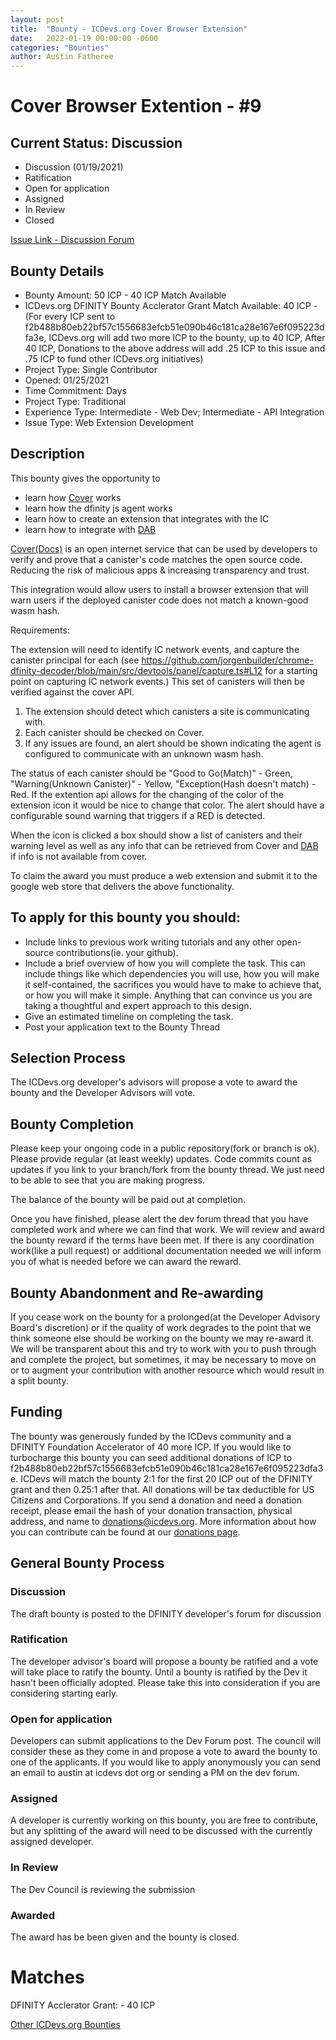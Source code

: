 ```yaml
---
layout: post
title:  "Bounty - ICDevs.org Cover Browser Extension"
date:   2022-01-19 00:00:00 -0600
categories: "Bounties"
author: Austin Fatheree
---
```


# Cover Browser Extention - #9

## Current Status: Discussion

* Discussion (01/19/2021)
* Ratification 
* Open for application 
* Assigned 
* In Review 
* Closed 

[Issue Link - Discussion Forum]()

## Bounty Details

* Bounty Amount: 50 ICP - 40 ICP Match Available
* ICDevs.org DFINITY Bounty Acclerator Grant Match Available: 40 ICP - (For every ICP sent to f2b488b80eb22bf57c1556683efcb51e090b46c181ca28e167e6f095223dfa3e, ICDevs.org will add two more ICP to the bounty, up to 40 ICP, After 40 ICP, Donations to the above address will add .25 ICP to this issue and .75 ICP to fund other ICDevs.org initiatives)
* Project Type: Single Contributor
* Opened: 01/25/2021
* Time Commitment: Days
* Project Type: Traditional
* Experience Type: Intermediate - Web Dev; Intermediate - API Integration
* Issue Type: Web Extension Development

## Description

This bounty gives the opportunity to

* learn how [Cover](https://covercode.ooo/) works
* learn how the dfinity js agent works
* learn how to create an extension that integrates with the IC
* learn how to integrate with [DAB](https://dab.ooo/)

[Cover(Docs)](https://docs.covercode.ooo/) is an open internet service that can be used by developers to verify and prove that a canister's code matches the open source code. Reducing the risk of malicious apps & increasing transparency and trust.

This integration would allow users to install a browser extension that will warn users if the deployed canister code does not match a known-good wasm hash.

Requirements:

The extension will need to identify IC network events, and capture the canister principal for each (see https://github.com/jorgenbuilder/chrome-dfinity-decoder/blob/main/src/devtools/panel/capture.ts#L12 for a starting point on capturing IC network events.) This set of canisters will then be verified against the cover API.

1.  The extension should detect which canisters a site is communicating with.
2.  Each canister should be checked on Cover.
3.  If any issues are found, an alert should be shown indicating the agent is configured to communicate with an unknown wasm hash. 

The status of each canister should be "Good to Go(Match)" - Green, "Warning(Unknown Canister)" - Yellow, "Exception(Hash doesn't match) - Red.  If the extention api allows for the changing of the color of the extension icon it would be nice to change that color. The alert should have a configurable sound warning that triggers if a RED is detected.  

When the icon is clicked a box should show a list of canisters and their warning level as well as any info that can be retrieved from Cover and [DAB](https://docs.dab.ooo/canister-list/getting-started/) if info is not available from cover.

To claim the award you must produce a web extension and submit it to the google web store that delivers the above functionality.

## To apply for this bounty you should:

* Include links to previous work writing tutorials and any other open-source contributions(ie. your github).
* Include a brief overview of how you will complete the task. This can include things like which dependencies you will use, how you will make it self-contained, the sacrifices you would have to make to achieve that, or how you will make it simple. Anything that can convince us you are taking a thoughtful and expert approach to this design.
* Give an estimated timeline on completing the task.
* Post your application text to the Bounty Thread

## Selection Process

The ICDevs.org developer's advisors will propose a vote to award the bounty and the Developer Advisors will vote.

## Bounty Completion

Please keep your ongoing code in a public repository(fork or branch is ok). Please provide regular (at least weekly) updates.  Code commits count as updates if you link to your branch/fork from the bounty thread.  We just need to be able to see that you are making progress.

The balance of the bounty will be paid out at completion.

Once you have finished, please alert the dev forum thread that you have completed work and where we can find that work.  We will review and award the bounty reward if the terms have been met.  If there is any coordination work(like a pull request) or additional documentation needed we will inform you of what is needed before we can award the reward.

## Bounty Abandonment and Re-awarding

If you cease work on the bounty for a prolonged(at the Developer Advisory Board's discretion) or if the quality of work degrades to the point that we think someone else should be working on the bounty we may re-award it.  We will be transparent about this and try to work with you to push through and complete the project, but sometimes, it may be necessary to move on or to augment your contribution with another resource which would result in a split bounty.

## Funding

The bounty was generously funded by the ICDevs community and a DFINITY Foundation Accelerator of 40 more ICP. If you would like to turbocharge this bounty you can seed additional donations of ICP to f2b488b80eb22bf57c1556683efcb51e090b46c181ca28e167e6f095223dfa3e.  ICDevs will match the bounty 2:1 for the first 20 ICP out of the DFINITY grant and then 0.25:1 after that.  All donations will be tax deductible for US Citizens and Corporations.  If you send a donation and need a donation receipt, please email the hash of your donation transaction, physical address, and name to donations@icdevs.org.  More information about how you can contribute can be found at our [donations page](https://icdevs.org/donations.html).


## General Bounty Process

### Discussion

The draft bounty is posted to the DFINITY developer's forum for discussion

### Ratification

The developer advisor's board will propose a bounty be ratified and a vote will take place to ratify the bounty.  Until a bounty is ratified by the Dev it hasn't been officially adopted. Please take this into consideration if you are considering starting early.

### Open for application

Developers can submit applications to the Dev Forum post.  The council will consider these as they come in and propose a vote to award the bounty to one of the applicants.  If you would like to apply anonymously you can send an email to austin at icdevs dot org or sending a PM on the dev forum.

### Assigned

A developer is currently working on this bounty, you are free to contribute, but any splitting of the award will need to be discussed with the currently assigned developer.

### In Review

The Dev Council is reviewing the submission

### Awarded

The award has be been given and the bounty is closed.

# Matches

DFINITY Acclerator Grant: - 40 ICP


[Other ICDevs.org Bounties](https://icdevs.org/bounties.html)


